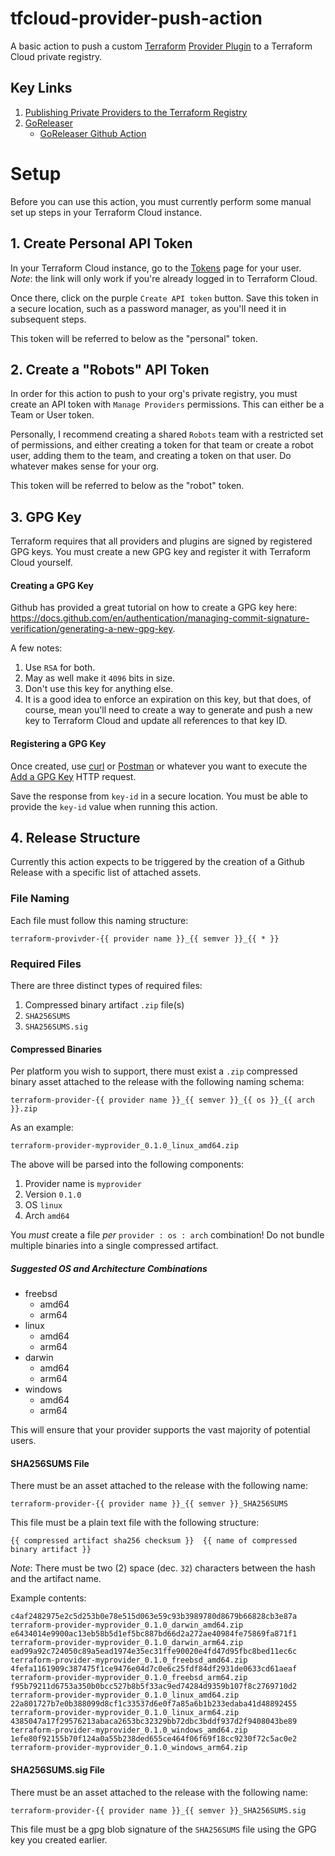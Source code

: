 # tfcloud-provider-push-action
A basic action to push a custom [Terraform](https://www.terraform.io/) 
[Provider Plugin](https://www.hashicorp.com/blog/writing-custom-terraform-providers) to a Terraform Cloud private
registry.

## Key Links
1. [Publishing Private Providers to the Terraform Registry](https://www.terraform.io/cloud-docs/registry/publish-providers)
2. [GoReleaser](https://goreleaser.com/)
   * [GoReleaser Github Action](https://github.com/goreleaser/goreleaser-action)

# Setup
Before you can use this action, you must currently perform some manual set up steps in your Terraform Cloud instance.

## 1. Create Personal API Token
In your Terraform Cloud instance, go to the [Tokens](https://app.terraform.io/app/settings/tokens) page for your
user. *Note*: the link will only work if you're already logged in to Terraform Cloud.

Once there, click on the purple `Create API token` button.  Save this token in a secure location, such as a password
manager, as you'll need it in subsequent steps.

This token will be referred to below as the "personal" token.

## 2. Create a "Robots" API Token
In order for this action to push to your org's private registry, you must create an API token with `Manage Providers`
permissions.  This can either be a Team or User token.

Personally, I recommend creating a shared `Robots` team with a restricted set of permissions, and either creating a
token for that team or create a robot user, adding them to the team, and creating a token on that user.  Do whatever
makes sense for your org.

This token will be referred to below as the "robot" token.

## 3. GPG Key
Terraform requires that all providers and plugins are signed by registered GPG keys.  You must create a new GPG key
and register it with Terraform Cloud yourself.

#### Creating a GPG Key
Github has provided a great tutorial on how to create a GPG key here:
https://docs.github.com/en/authentication/managing-commit-signature-verification/generating-a-new-gpg-key.

A few notes:

1. Use `RSA` for both.
2. May as well make it `4096` bits in size.
3. Don't use this key for anything else.
4. It is a good idea to enforce an expiration on this key, but that does, of course, mean you'll need to create
   a way to generate and push a new key to Terraform Cloud and update all references to that key ID.

#### Registering a GPG Key
Once created, use [curl](https://www.man7.org/linux/man-pages/man1/curl.1.html) or [Postman](https://www.postman.com/)
or whatever you want to execute the 
[Add a GPG Key](https://www.terraform.io/cloud-docs/api-docs/private-registry/gpg-keys#add-a-gpg-key) HTTP request.

Save the response from `key-id` in a secure location.  You must be able to provide the `key-id` value when running
this action.

## 4. Release Structure
Currently this action expects to be triggered by the creation of a Github Release with a specific list of attached
assets.

### File Naming
Each file must follow this naming structure:
```
terraform-provivder-{{ provider name }}_{{ semver }}_{{ * }}
```

### Required Files
There are three distinct types of required files:

1. Compressed binary artifact `.zip` file(s)
2. `SHA256SUMS`
3. `SHA256SUMS.sig`

#### Compressed Binaries
Per platform you wish to support, there must exist a `.zip` compressed binary asset attached to the release with the
following naming schema:

```
terraform-provider-{{ provider name }}_{{ semver }}_{{ os }}_{{ arch }}.zip
```

As an example:

```
terraform-provider-myprovider_0.1.0_linux_amd64.zip
```

The above will be parsed into the following components:

1. Provider name is `myprovider`
2. Version `0.1.0`
3. OS `linux`
4. Arch `amd64`

You _must_ create a file _per_ `provider : os : arch` combination!  Do not bundle multiple binaries into a single 
compressed artifact.

##### Suggested OS and Architecture Combinations
* freebsd
  * amd64
  * arm64
* linux
  * amd64
  * arm64
* darwin
  * amd64
  * arm64
* windows
  * amd64
  * arm64

This will ensure that your provider supports the vast majority of potential users.

#### SHA256SUMS File
There must be an asset attached to the release with the following name:
```
terraform-provider-{{ provider name }}_{{ semver }}_SHA256SUMS
```

This file must be a plain text file with the following structure:

```
{{ compressed artifact sha256 checksum }}  {{ name of compressed binary artifact }}
```

*Note*: There must be two (2) space (dec. `32`) characters between the hash and the artifact name.

Example contents:
```
c4af2482975e2c5d253b0e78e515d063e59c93b3989780d8679b66828cb3e87a  terraform-provider-myprovider_0.1.0_darwin_amd64.zip
e6434014e9900ac13eb58b5d1ef5bc887bd66d2a272ae40984fe75869fa871f1  terraform-provider-myprovider_0.1.0_darwin_arm64.zip
ead99a92c724050c89a5ead1974e35ec31ffe90020e4fd47d95fbc8bed11ec6c  terraform-provider-myprovider_0.1.0_freebsd_amd64.zip
4fefa1161909c387475f1ce9476e04d7c0e6c25fdf84df2931de0633cd61aeaf  terraform-provider-myprovider_0.1.0_freebsd_arm64.zip
f95b79211d6753a350b0bcc527b8b5f33ac9ed74284d9359b107f8c2769710d2  terraform-provider-myprovider_0.1.0_linux_amd64.zip
22a801727b7e0b388099d8cf1c33537d6e0f7a85a6b1b233edaba41d48892455  terraform-provider-myprovider_0.1.0_linux_arm64.zip
4385047a17f29576213abaca2653bc32329bb72dbc3bddf937d2f9408043be89  terraform-provider-myprovider_0.1.0_windows_amd64.zip
1efe80f92155b70f124a0a55b238ded655ce464f06f69f18cc9230f72c5ac0e2  terraform-provider-myprovider_0.1.0_windows_arm64.zip
```

#### SHA256SUMS.sig File
There must be an asset attached to the release with the following name:
```
terraform-provider-{{ provider name }}_{{ semver }}_SHA256SUMS.sig
```

This file must be a gpg blob signature of the `SHA256SUMS` file using the GPG key you created earlier.
